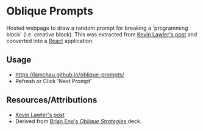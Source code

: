 # Oblique Prompts

Hosted webpage to draw a random prompt for breaking a 'programming block' (i.e. creative block).
This was extracted from [Kevin Lawler's post](https://kevinlawler.com/prompts) and converted into a
[React](https://reactjs.org/docs/react-without-jsx.html) application.


## Usage

- https://lamchau.github.io/oblique-prompts/
- Refresh or Click 'Next Prompt'

## Resources/Attributions

- [Kevin Lawler's post](https://kevinlawler.com/prompts)
- Derived from [Brian Eno's _Oblique Strategies_ ](https://www.enoshop.co.uk/product/oblique-strategies.html) deck.
